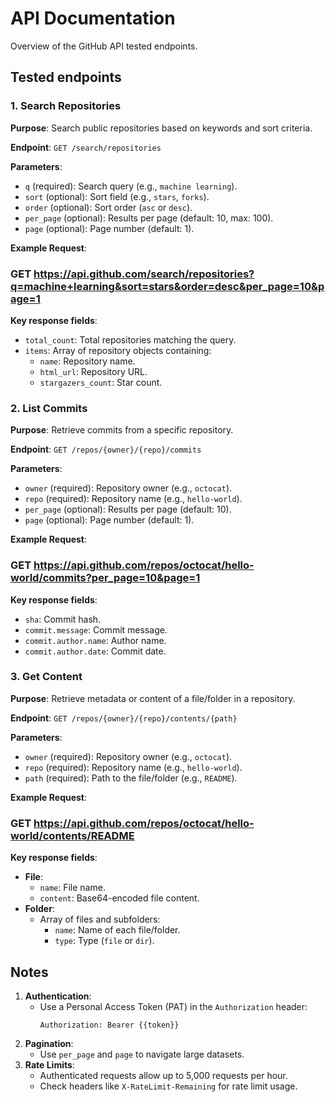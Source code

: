 # API Documentation

Overview of the GitHub API tested endpoints.

## Tested endpoints

### 1. Search Repositories
**Purpose**: Search public repositories based on keywords and sort criteria.

**Endpoint**: `GET /search/repositories`

**Parameters**:
- `q` (required): Search query (e.g., `machine learning`).
- `sort` (optional): Sort field (e.g., `stars`, `forks`).
- `order` (optional): Sort order (`asc` or `desc`).
- `per_page` (optional): Results per page (default: 10, max: 100).
- `page` (optional): Page number (default: 1).

**Example Request**:
### GET https://api.github.com/search/repositories?q=machine+learning&sort=stars&order=desc&per_page=10&page=1

**Key response fields**:
- `total_count`: Total repositories matching the query.
- `items`: Array of repository objects containing:
  - `name`: Repository name.
  - `html_url`: Repository URL.
  - `stargazers_count`: Star count.


### 2. List Commits
**Purpose**: Retrieve commits from a specific repository.

**Endpoint**: `GET /repos/{owner}/{repo}/commits`

**Parameters**:
- `owner` (required): Repository owner (e.g., `octocat`).
- `repo` (required): Repository name (e.g., `hello-world`).
- `per_page` (optional): Results per page (default: 10).
- `page` (optional): Page number (default: 1).

**Example Request**:
### GET https://api.github.com/repos/octocat/hello-world/commits?per_page=10&page=1

**Key response fields**:
- `sha`: Commit hash.
- `commit.message`: Commit message.
- `commit.author.name`: Author name.
- `commit.author.date`: Commit date.


### 3. Get Content
**Purpose**: Retrieve metadata or content of a file/folder in a repository.

**Endpoint**: `GET /repos/{owner}/{repo}/contents/{path}`

**Parameters**:
- `owner` (required): Repository owner (e.g., `octocat`).
- `repo` (required): Repository name (e.g., `hello-world`).
- `path` (required): Path to the file/folder (e.g., `README`).

**Example Request**:
### GET https://api.github.com/repos/octocat/hello-world/contents/README

**Key response fields**:
- **File**:
  - `name`: File name.
  - `content`: Base64-encoded file content.
- **Folder**:
  - Array of files and subfolders:
    - `name`: Name of each file/folder.
    - `type`: Type (`file` or `dir`).

## Notes
1. **Authentication**:
   - Use a Personal Access Token (PAT) in the `Authorization` header:
     ```
     Authorization: Bearer {{token}}
     ```
2. **Pagination**:
   - Use `per_page` and `page` to navigate large datasets.
3. **Rate Limits**:
   - Authenticated requests allow up to 5,000 requests per hour.
   - Check headers like `X-RateLimit-Remaining` for rate limit usage.
